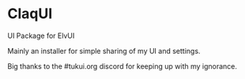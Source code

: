 # ClaqUI
UI Package for ElvUI

Mainly an installer for simple sharing of my UI and settings.

Big thanks to the #tukui.org discord for keeping up with my ignorance.
